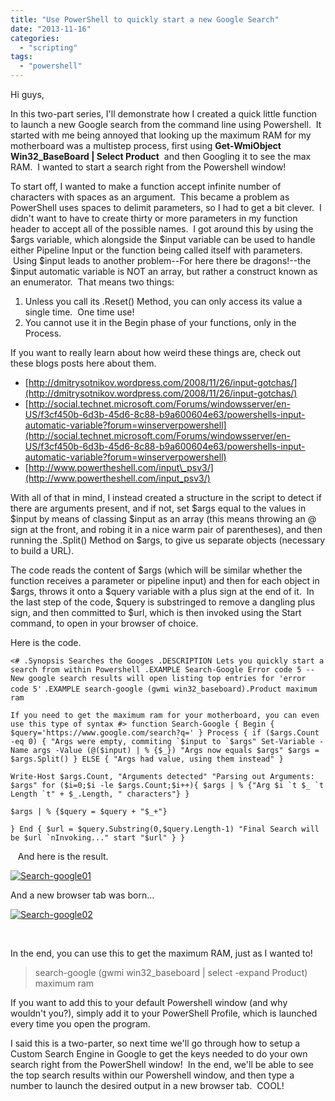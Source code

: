```yaml
---
title: "Use PowerShell to quickly start a new Google Search"
date: "2013-11-16"
categories: 
  - "scripting"
tags: 
  - "powershell"
---
```


Hi guys,

In this two-part series, I'll demonstrate how I created a quick little function to launch a new Google search from the command line using Powershell.  It started with me being annoyed that looking up the maximum RAM for my motherboard was a multistep process, first using **Get-WmiObject Win32\_BaseBoard | Select Product**  and then Googling it to see the max RAM.  I wanted to start a search right from the Powershell window!

To start off, I wanted to make a function accept infinite number of characters with spaces as an argument.  This became a problem as PowerShell uses spaces to delimit parameters, so I had to get a bit clever.  I didn't want to have to create thirty or more parameters in my function header to accept all of the possible names.  I got around this by using the $args variable, which alongside the $input variable can be used to handle either Pipeline Input or the function being called itself with parameters.  Using $input leads to another problem--For here there be dragons!--the $input automatic variable is NOT an array, but rather a construct known as an enumerator.  That means two things:

1. Unless you call its .Reset() Method, you can only access its value a single time.  One time use!
2. You cannot use it in the Begin phase of your functions, only in the Process.

If you want to really learn about how weird these things are, check out these blogs posts here about them.

- [http://dmitrysotnikov.wordpress.com/2008/11/26/input-gotchas/](http://dmitrysotnikov.wordpress.com/2008/11/26/input-gotchas/)
- [http://social.technet.microsoft.com/Forums/windowsserver/en-US/f3cf450b-6d3b-45d6-8c88-b9a600604e63/powershells-input-automatic-variable?forum=winserverpowershell](http://social.technet.microsoft.com/Forums/windowsserver/en-US/f3cf450b-6d3b-45d6-8c88-b9a600604e63/powershells-input-automatic-variable?forum=winserverpowershell)
- [http://www.powertheshell.com/input\_psv3/](http://www.powertheshell.com/input_psv3/)

With all of that in mind, I instead created a structure in the script to detect if there are arguments present, and if not, set $args equal to the values in $input by means of classing $input as an array (this means throwing an @ sign at the front, and robing it in a nice warm pair of parentheses), and then running the .Split() Method on $args, to give us separate objects (necessary to build a URL).

The code reads the content of $args (which will be similar whether the function receives a parameter or pipeline input) and then for each object in $args, throws it onto a $query variable with a plus sign at the end of it.  In the last step of the code, $query is substringed to remove a dangling plus sign, and then committed to $url, which is then invoked using the Start command, to open in your browser of choice.

Here is the code.

`<# .Synopsis Searches the Googes .DESCRIPTION Lets you quickly start a search from within Powershell .EXAMPLE Search-Google Error code 5 --New google search results will open listing top entries for 'error code 5'` `.EXAMPLE search-google (gwmi win32_baseboard).Product maximum ram`

``If you need to get the maximum ram for your motherboard, you can even use this type of syntax #> function Search-Google { Begin { $query='https://www.google.com/search?q=' } Process { if ($args.Count -eq 0) { "Args were empty, commiting `$input to `$args" Set-Variable -Name args -Value (@($input) | % {$_}) "Args now equals $args" $args = $args.Split() } ELSE { "Args had value, using them instead" }``

``Write-Host $args.Count, "Arguments detected" "Parsing out Arguments: $args" for ($i=0;$i -le $args.Count;$i++){ $args | % {"Arg $i `t $_ `t Length `t" + $_.Length, " characters"} }``

`$args | % {$query = $query + "$_+"}`

``} End { $url = $query.Substring(0,$query.Length-1) "Final Search will be $url `nInvoking..." start "$url" } }``

   And here is the result.

[![Search-google01](http://foxdeploy.files.wordpress.com/2013/11/search-google01.png?w=585 "Note the tasteful debugging information, left behind because I thought it looked cool")](http://foxdeploy.files.wordpress.com/2013/11/search-google01.png)

And a new browser tab was born...

[![Search-google02](http://foxdeploy.files.wordpress.com/2013/11/search-google02.png?w=585)](http://foxdeploy.files.wordpress.com/2013/11/search-google02.png)

 

In the end, you can use this to get the maximum RAM, just as I wanted to!

> search-google (gwmi win32\_baseboard | select -expand Product) maximum ram

If you want to add this to your default Powershell window (and why wouldn't you?), simply add it to your PowerShell Profile, which is launched every time you open the program.

I said this is a two-parter, so next time we'll go through how to setup a Custom Search Engine in Google to get the keys needed to do your own search right from the PowerShell window!  In the end, we'll be able to see the top search results within our Powershell window, and then type a number to launch the desired output in a new browser tab.  COOL!
